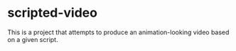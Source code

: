 # scripted-video
This is a project that attempts to produce an animation-looking video based on a given script.
